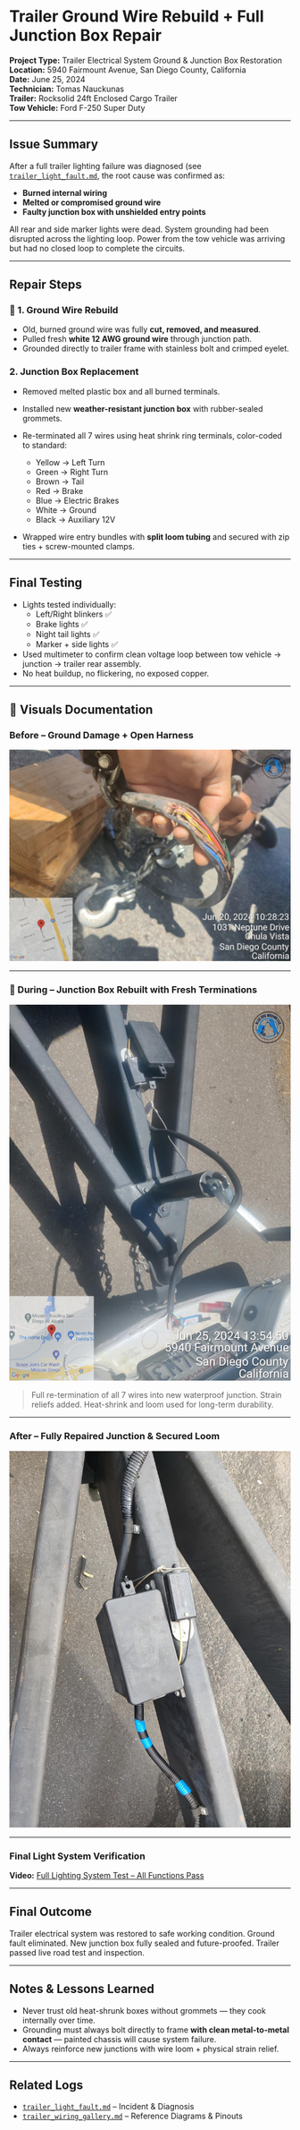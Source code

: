 # Trailer Ground Wire Rebuild + Full Junction Box Repair  
**Project Type:** Trailer Electrical System Ground & Junction Box Restoration  
**Location:** 5940 Fairmount Avenue, San Diego County, California  
**Date:** June 25, 2024  
**Technician:** Tomas Nauckunas  
**Trailer:** Rocksolid 24ft Enclosed Cargo Trailer  
**Tow Vehicle:** Ford F-250 Super Duty  

---

## Issue Summary

After a full trailer lighting failure was diagnosed (see [`trailer_light_fault.md`](https://github.com/tnauckunas/multi-domain_field_repair_logs/blob/7b1b5d0a2dd73f125dd35b2d2bf0351a40519ec0/trailer-wiring/trailer_light_fault.md), the root cause was confirmed as:
- **Burned internal wiring**
- **Melted or compromised ground wire**
- **Faulty junction box with unshielded entry points**

All rear and side marker lights were dead. System grounding had been disrupted across the lighting loop. Power from the tow vehicle was arriving but had no closed loop to complete the circuits.

---

## Repair Steps

### 🔧 1. Ground Wire Rebuild
- Old, burned ground wire was fully **cut, removed, and measured**.
- Pulled fresh **white 12 AWG ground wire** through junction path.
- Grounded directly to trailer frame with stainless bolt and crimped eyelet.

### 2. Junction Box Replacement
- Removed melted plastic box and all burned terminals.
- Installed new **weather-resistant junction box** with rubber-sealed grommets.
- Re-terminated all 7 wires using heat shrink ring terminals, color-coded to standard:
  - Yellow → Left Turn  
  - Green → Right Turn  
  - Brown → Tail  
  - Red → Brake  
  - Blue → Electric Brakes  
  - White → Ground  
  - Black → Auxiliary 12V

- Wrapped wire entry bundles with **split loom tubing** and secured with zip ties + screw-mounted clamps.

---

## Final Testing

- Lights tested individually:
  - Left/Right blinkers ✅  
  - Brake lights ✅  
  - Night tail lights ✅  
  - Marker + side lights ✅  
- Used multimeter to confirm clean voltage loop between tow vehicle → junction → trailer rear assembly.
- No heat buildup, no flickering, no exposed copper.

---

## 📸 Visuals Documentation

### Before – Ground Damage + Open Harness  
![Burned junction box with exposed leads](https://github.com/tnauckunas/multi-domain_field_repair_logs/blob/main/assets/trailer-wiring/damaged_harness_exposed.jpg?raw=true)

---

### 🔧 During – Junction Box Rebuilt with Fresh Terminations  
![New junction box with loom and terminals](https://github.com/tnauckunas/multi-domain_field_repair_logs/blob/main/assets/trailer-wiring/trailer_ground_fix.jpg?raw=true)

> Full re-termination of all 7 wires into new waterproof junction. Strain reliefs added. Heat-shrink and loom used for long-term durability.

---

### After – Fully Repaired Junction & Secured Loom  
![Fully restored junction with proper protection](https://github.com/tnauckunas/multi-domain_field_repair_logs/blob/main/assets/trailer-wiring/Fully%20Repaired.jpg?raw=true)

---

### Final Light System Verification
**Video:** [Full Lighting System Test – All Functions Pass](https://github.com/tnauckunas/multi-domain_field_repair_logs/blob/bfba1c388dce2dba971dbffe13eafb74a8c525ae/assets/trailer-wiring/rear_lights_working.mp4?raw=true)

---

## Final Outcome

Trailer electrical system was restored to safe working condition. Ground fault eliminated. New junction box fully sealed and future-proofed. Trailer passed live road test and inspection.

---

## Notes & Lessons Learned

- Never trust old heat-shrunk boxes without grommets — they cook internally over time.
- Grounding must always bolt directly to frame **with clean metal-to-metal contact** — painted chassis will cause system failure.
- Always reinforce new junctions with wire loom + physical strain relief.

---

## Related Logs

- [`trailer_light_fault.md`](./trailer_light_fault.md) – Incident & Diagnosis  
- [`trailer_wiring_gallery.md`](./trailer_wiring_gallery.md) – Reference Diagrams & Pinouts  
